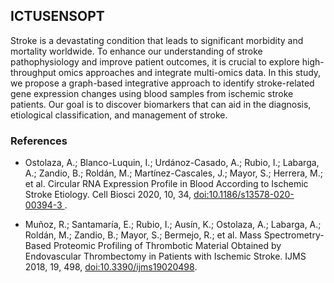 ## ICTUSENSOPT

Stroke is a devastating condition that leads to significant morbidity and mortality worldwide. To enhance our understanding of stroke pathophysiology and improve patient outcomes, it is crucial to explore high-throughput omics approaches and integrate multi-omics data. In this study, we propose a graph-based integrative approach to identify stroke-related gene expression changes using blood samples from ischemic stroke patients. Our goal is to discover biomarkers that can aid in the diagnosis, etiological classification, and management of stroke.



### References

- Ostolaza, A.; Blanco-Luquin, I.; Urdánoz-Casado, A.; Rubio, I.; Labarga, A.; Zandio, B.; Roldán, M.; Martínez-Cascales, J.; Mayor, S.; Herrera, M.; et al. Circular RNA Expression Profile in Blood According to Ischemic Stroke Etiology. Cell Biosci 2020, 10, 34, [doi:10.1186/s13578-020-00394-3 ](https://doi.org/10.1186/s13578-020-00394-3).

- Muñoz, R.; Santamaría, E.; Rubio, I.; Ausín, K.; Ostolaza, A.; Labarga, A.; Roldán, M.; Zandio, B.; Mayor, S.; Bermejo, R.; et al. Mass Spectrometry-Based Proteomic Profiling of Thrombotic Material Obtained by Endovascular Thrombectomy in Patients with Ischemic Stroke. IJMS 2018, 19, 498, [doi:10.3390/ijms19020498](https://doi.org/10.3390/ijms19020498).
